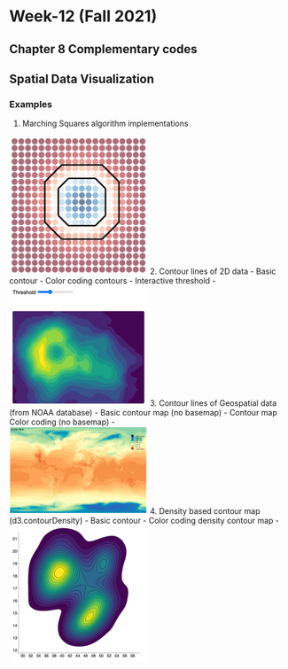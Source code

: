 # Week-12 (Fall 2021)
## Chapter 8 Complementary codes 
## Spatial Data Visualization

### Examples
1. Marching Squares algorithm implementations<br>
<img src='./imgs/Example_01.png' width=250px/>
2. Contour lines of 2D data
    - Basic contour
    - Color coding contours
    - Interactive threshold
    - <br>
    <img src='./imgs/Example_02.png' width=250px/> 
3. Contour lines of Geospatial data (from NOAA database)
    - Basic contour map (no basemap)
    - Contour map Color coding (no basemap)
    - <br>
    <img src='./imgs/Example_03.png' width=250px/>
4. Density based contour map (d3.contourDensity)
    - Basic contour
    - Color coding density contour map
    - <br>
    <img src='./imgs/Example_04.png' width=250px/>
